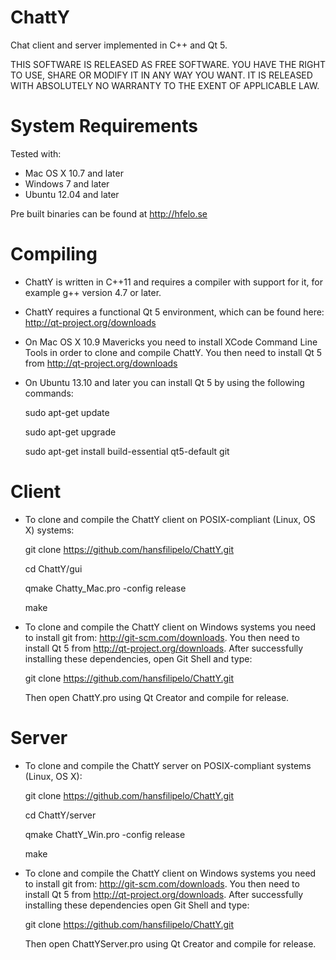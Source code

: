ChattY
==============

Chat client and server implemented in C++ and Qt 5.

THIS SOFTWARE IS RELEASED AS FREE SOFTWARE. YOU HAVE THE RIGHT TO USE, SHARE OR MODIFY IT IN ANY WAY YOU WANT. IT IS RELEASED WITH ABSOLUTELY NO WARRANTY TO THE EXENT OF APPLICABLE LAW.

System Requirements
==============

Tested with: 

* Mac OS X 10.7 and later
* Windows 7 and later
* Ubuntu 12.04 and later

Pre built binaries can be found at http://hfelo.se

Compiling
==============

- ChattY is written in C++11 and requires a compiler with support for it, for example g++ version 4.7 or later.

- ChattY requires a functional Qt 5 environment, which can be found here: http://qt-project.org/downloads

- On Mac OS X 10.9 Mavericks you need to install XCode Command Line Tools in order to clone and compile ChattY. You then need to install Qt 5 from http://qt-project.org/downloads

- On Ubuntu 13.10 and later you can install Qt 5 by using the following commands:

    sudo apt-get update
    
    sudo apt-get upgrade
    
    sudo apt-get install build-essential qt5-default git

Client
==

- To clone and compile the ChattY client on POSIX-compliant (Linux, OS X) systems:

    git clone https://github.com/hansfilipelo/ChattY.git
    
    cd ChattY/gui
    
    qmake Chatty_Mac.pro -config release
    
    make

- To clone and compile the ChattY client on Windows systems you need to install git from: http://git-scm.com/downloads. You then need to install Qt 5 from http://qt-project.org/downloads. After successfully installing these dependencies, open Git Shell and type:

    git clone https://github.com/hansfilipelo/ChattY.git

    Then open ChattY.pro using Qt Creator and compile for release.

Server
==

- To clone and compile the ChattY server on POSIX-compliant systems (Linux, OS X):

    git clone https://github.com/hansfilipelo/ChattY.git

    cd ChattY/server
    
    qmake ChattY_Win.pro -config release
    
    make
    
- To clone and compile the ChattY client on Windows systems you need to install git from: http://git-scm.com/downloads. You then need to install Qt 5 from http://qt-project.org/downloads. After successfully installing these dependencies open Git Shell and type:

    git clone https://github.com/hansfilipelo/ChattY.git

    Then open ChattYServer.pro using Qt Creator and compile for release.
